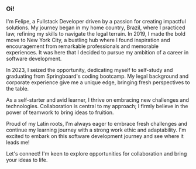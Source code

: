 ### Oi! 

I'm Felipe, a Fullstack Developer driven by a passion for creating impactful solutions. My journey began in my home country, Brazil, where I practiced law, refining my skills to navigate the legal terrain. In 2019, I made the bold move to New York City, a bustling hub where I found inspiration and encouragement from remarkable professionals and memorable experiences. It was here that I decided to pursue my ambition of a career in software development.

In 2023, I seized the opportunity, dedicating myself to self-study and graduating from Springboard's coding bootcamp. My legal background and corporate experience give me a unique edge, bringing fresh perspectives to the table.

As a self-starter and avid learner, I thrive on embracing new challenges and technologies. Collaboration is central to my approach; I firmly believe in the power of teamwork to bring ideas to fruition. 

Proud of my Latin roots, I'm always eager to embrace fresh challenges and continue my learning journey with a strong work ethic and adaptability. I'm excited to embark on this software development journey and see where it leads me!

Let's connect! I'm keen to explore opportunities for collaboration and bring your ideas to life.


